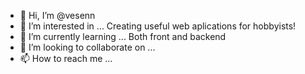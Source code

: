 - 👋 Hi, I’m @vesenn
- 👀 I’m interested in ... Creating useful web aplications for hobbyists!
- 🌱 I’m currently learning ... Both front and backend
- 💞️ I’m looking to collaborate on ...
- 📫 How to reach me ...

<!---
vesenn/vesenn is a ✨ special ✨ repository because its `README.md` (this file) appears on your GitHub profile.
You can click the Preview link to take a look at your changes.
--->

